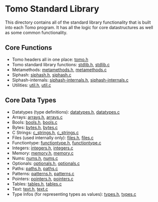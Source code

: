 # Tomo Standard Library

This directory contains all of the standard library functionality that is built
into each Tomo program. It has all the logic for core datastructures as well as
some common functionality.

## Core Functions

- Tomo headers all in one place: [tomo.h](tomo.h)
- Tomo standard library functions: [stdlib.h](stdlib.h), [stdlib.c](stdlib.c)
- Metamethods: [metamethods.h](metamethods.h), [metamethods.c](metamethods.c)
- Siphash: [siphash.h](siphash.h), [siphash.c](siphash.c)
- Siphash-internals: [siphash-internals.h](siphash-internals.h), [siphash-internals.c](siphash-internals.c)
- Utilities: [util.h](util.h), [util.c](util.c)

## Core Data Types

- Datatypes (type definitions): [datatypes.h](datatypes.h), [datatypes.c](datatypes.c)
- Arrays: [arrays.h](arrays.h), [arrays.c](arrays.c)
- Bools: [bools.h](bools.h), [bools.c](bools.c)
- Bytes: [bytes.h](bytes.h), [bytes.c](bytes.c)
- C Strings: [c_strings.h](c_strings.h), [c_strings.c](c_strings.c)
- Files (used internally only): [files.h](files.h), [files.c](files.c)
- Functiontype: [functiontype.h](functiontype.h), [functiontype.c](functiontype.c)
- Integers: [integers.h](integers.h), [integers.c](integers.c)
- Memory: [memory.h](memory.h), [memory.c](memory.c)
- Nums: [nums.h](nums.h), [nums.c](nums.c)
- Optionals: [optionals.h](optionals.h), [optionals.c](optionals.c)
- Paths: [paths.h](paths.h), [paths.c](paths.c)
- Patterns: [patterns.h](patterns.h), [patterns.c](patterns.c)
- Pointers: [pointers.h](pointers.h), [pointers.c](pointers.c)
- Tables: [tables.h](tables.h), [tables.c](tables.c)
- Text: [text.h](text.h), [text.c](text.c)
- Type Infos (for representing types as values): [types.h](types.h), [types.c](types.c)
